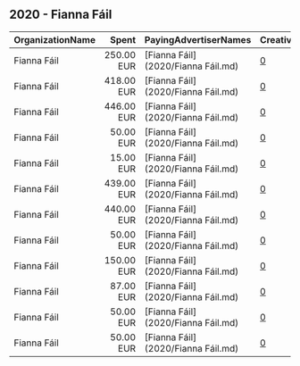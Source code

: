 ## 2020 - Fianna Fáil 
|OrganizationName|Spent|PayingAdvertiserNames|CreativeUrls|Impressions|Genders|AgeBrackets|CountryCodes|BillingAddresses|CandidateBallotInformation|
|:---|---:|:---|:---|---:|:---|:---|:---|:---|:---|
|Fianna Fáil|250.00 EUR|[Fianna Fáil](2020/Fianna Fáil.md)|[0](https://www.snap.com/political-ads/asset/1ed04855ae9cd8df7460ab25cea9bc159e646d732cfb945be5dc7a8fa6112619?mediaType=mp4)|297,688|||ireland|IE|Fianna Fail|
|Fianna Fáil|418.00 EUR|[Fianna Fáil](2020/Fianna Fáil.md)|[0](https://www.snap.com/political-ads/asset/078d4615b78278f0b9af90771e2baf6c3ea2e6e1db8b36bb16db9e02e32a3daa?mediaType=mp4)|526,565||27-43|ireland|IE|Fianna Fail|
|Fianna Fáil|446.00 EUR|[Fianna Fáil](2020/Fianna Fáil.md)|[0](https://www.snap.com/political-ads/asset/0a078681539c42535c9e528de20b9993031c1a6addc63d13ceb4f913153aa460?mediaType=mp4)|578,359||21-40|ireland|IE|Fianna Fail|
|Fianna Fáil|50.00 EUR|[Fianna Fáil](2020/Fianna Fáil.md)|[0](https://www.snap.com/political-ads/asset/33e8c4cfc00b024f59b7169bdf5eb8d200faafd8e7256ab9d0620767a10d268c?mediaType=mp4)|60,880||18-35|ireland|IE|Fianna Fail|
|Fianna Fáil|15.00 EUR|[Fianna Fáil](2020/Fianna Fáil.md)|[0](https://www.snap.com/political-ads/asset/365e26a7754b1e1b01a7478f9c077199d5e4cc5d9ce6f271eedb13798d5a950e?mediaType=mp4)|8,695||16-34|ireland|IE|Ogra Fianna Fail|
|Fianna Fáil|439.00 EUR|[Fianna Fáil](2020/Fianna Fáil.md)|[0](https://www.snap.com/political-ads/asset/54c6a14af3dc97514aba613bfbfdc200882d6b358addb0458327a07ba126c678?mediaType=mp4)|578,106||19-40|ireland|IE|Fianna Fail|
|Fianna Fáil|440.00 EUR|[Fianna Fáil](2020/Fianna Fáil.md)|[0](https://www.snap.com/political-ads/asset/85eda563900c38977640309ee01da0682689815ea2eaccff540b719bf1ef2dea?mediaType=mp4)|579,461||19-39|ireland|IE|Fianna Fail|
|Fianna Fáil|50.00 EUR|[Fianna Fáil](2020/Fianna Fáil.md)|[0](https://www.snap.com/political-ads/asset/c1ec874b36ac83ff9bf3da692c3c951c1b207269a90245b56931e8fa66938adb?mediaType=mp4)|49,661||18-35|ireland|IE|Minister Niall Collins|
|Fianna Fáil|150.00 EUR|[Fianna Fáil](2020/Fianna Fáil.md)|[0](https://www.snap.com/political-ads/asset/839ae2ec2347e35f561b687645b841b673c000ef723fa0885115567a38f17874?mediaType=mp4)|192,741||16-34|ireland|IE||
|Fianna Fáil|87.00 EUR|[Fianna Fáil](2020/Fianna Fáil.md)|[0](https://www.snap.com/political-ads/asset/3e2c6a052c0d1b1adcde8f0d1e2294e5f4137b6bf2db68a2d199cf0be78f2b57?mediaType=mp4)|85,878||18-35|ireland|IE||
|Fianna Fáil|50.00 EUR|[Fianna Fáil](2020/Fianna Fáil.md)|[0](https://www.snap.com/political-ads/asset/745d7ec95c7e69c85771cb32d4ce03a27b3d92abf9bbc8122eac3ea3306ec9ef?mediaType=mp4)|57,116||18-30|ireland|IE|Fianna Fail|
|Fianna Fáil|50.00 EUR|[Fianna Fáil](2020/Fianna Fáil.md)|[0](https://www.snap.com/political-ads/asset/4f043403de6af68c4cd91d04bae966156952fca9281658e40a7d141d3f50737e?mediaType=mp4)|46,122||18-26|ireland|IE||
